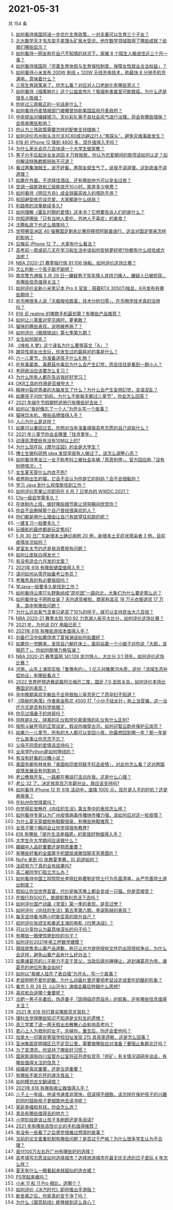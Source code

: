 # 2021-05-31

共 154 条

<!-- BEGIN -->
<!-- 最后更新时间 Mon May 31 2021 18:37:09 GMT+0800 (China Standard Time) -->

1. [如何看待我国将进一步优化生育政策，一对夫妻可以生育三个子女？](https://www.zhihu.com/question/462390587)
2. [北大数学天才韦东奕手拿馒头矿泉水受访，他在数学领域取得了哪些成就？给我们哪些启示？](https://www.zhihu.com/question/462169322)
3. [如何看待一网友称在自己不知情的状况下，家被 8
   个陌生人搬进住近三个月一事？](https://www.zhihu.com/question/461252891)
4. [如何看待我国将「完善生育休假与生育保险制度，保障女性就业合法权益」？](https://www.zhihu.com/question/462395582)
5. [如何看待小米发布 200W 有线 + 120W 无线充电技术，称最快 8
   分钟手机充满电，意味着什么？](https://www.zhihu.com/question/462341175)
6. [三孩生育政策来了，你怎么看？对应对人口老龄化有哪些意义？](https://www.zhihu.com/question/462391662)
7. [如何看待《烟熏肺片》这个公益宣传片？吸烟有害甚至可能致癌，为什么还是很多人吸烟？](https://www.zhihu.com/question/462173251)
8. [你听过三观极正的一句话是什么？](https://www.zhihu.com/question/316797926)
9. [如何看待丹麦情报部门被曝曾协助美国监视丹麦政府？](https://www.zhihu.com/question/462342888)
10. [中央提出对婚嫁陋习、天价彩礼等不良社会风气进行治理，将会有哪些措施？会带来哪些影响？](https://www.zhihu.com/question/462399146)
11. [你认为三孩政策需要怎样的配套支持措施？](https://www.zhihu.com/question/462397663)
12. [如何评价苏州街头沃尔沃XC60成功避过行人“鬼探头”，避免灾难事故发生？](https://www.zhihu.com/question/461921854)
13. [618 的 iPhone 12 降到 4800
    多，现在值得入手吗？](https://www.zhihu.com/question/462118314)
14. [为什么家长会花几百块请一个大学生做家教？](https://www.zhihu.com/question/290772385)
15. [男子分手后起诉女友追回 8
    万转账款，你认为恋爱期间的款项该如何认定？如何解读特殊数额转账不可退？](https://www.zhihu.com/question/462336179)
16. [看过两集海贼王，说不好看，男朋友就生气了，说我不讲道理，这到底谁不讲道理？](https://www.zhihu.com/question/461150774)
17. [如果在外面，不选择住酒店，还有哪些地方可以安全过夜？](https://www.zhihu.com/question/460644032)
18. [空调一级能效和三级能效开10小时，能差多少电费？](https://www.zhihu.com/question/329341284)
19. [如何看待《明日方舟》成全球最高收入的塔防手游？](https://www.zhihu.com/question/461924842)
20. [和回避型依恋谈恋爱，大家都是什么结局？](https://www.zhihu.com/question/363459915)
21. [利路修的流量能续多久?](https://www.zhihu.com/question/461929162)
22. [如何理解《霍乱时期的爱情》这本书？它想要告诉人们的是什么？](https://www.zhihu.com/question/274223889)
23. [你知道哪些「只有当地人爱吃，外地人不喜欢」的美食？](https://www.zhihu.com/question/461730414)
24. [沈腾私底下也这么搞笑吗？](https://www.zhihu.com/question/449715891)
25. [世预赛亚洲区 40
    强赛国足剩余比赛将移师阿联酋进行，这会对国足带来怎样的影响？](https://www.zhihu.com/question/462369327)
26. [后悔买 iPhone 12 了，大家有什么看法？](https://www.zhihu.com/question/445160711)
27. [高考前一周或前几天在学习和生活中该如何安排更好呢?你都有什么经验或方法呢？](https://www.zhihu.com/question/325968362)
28. [NBA 2020-21 赛季独行侠 81:106
    快船，如何评价这场比赛？](https://www.zhihu.com/question/462330301)
29. [怎么判断一个孩子聪不聪明？](https://www.zhihu.com/question/460441961)
30. [南京警方通报 5 月 29
    日一嫌疑男子驾车撞人并持刀捅人，嫌疑人已被抓获，有哪些信息值得关注？](https://www.zhihu.com/question/462129219)
31. [如何评价全新小米笔记本 Pro X 官宣：搭载RTX
    3050Ti独显，6月发布有哪些期待？](https://www.zhihu.com/question/459262263)
32. [听币圈很多人说「无脑梭哈致富，技术分析归零」，在币圈学技术真的没用吗？](https://www.zhihu.com/question/430408791)
33. [618 买 realme 的哪款手机最划算？有哪些产品推荐？](https://www.zhihu.com/question/462346034)
34. [如何让儿童面对罕见病时，更勇敢？](https://www.zhihu.com/question/462291804)
35. [猫咪的哪些表现，说明被养熟了？](https://www.zhihu.com/question/436001372)
36. [如何评价《极限挑战》第七季第九期？](https://www.zhihu.com/question/462265504)
37. [女生如何脱毛？](https://www.zhihu.com/question/27899764)
38. [《哆啦 A 梦》这个译名为什么要带英文「A」？](https://www.zhihu.com/question/30836738)
39. [跟异性朋友出去玩，你发生过的最尴尬的事是什么？](https://www.zhihu.com/question/281832872)
40. [六一儿童节，你准备送孩子什么礼物？](https://www.zhihu.com/question/461832629)
41. [吃有毒菌类、毒蘑菇中毒后为什么会产生幻觉，而且往往是看到一群小人？](https://www.zhihu.com/question/31962078)
42. [考研政治应该要怎么复习？](https://www.zhihu.com/question/287567496)
43. [为什么所有人都在告诉我好好学习？](https://www.zhihu.com/question/459911403)
44. [OKR工具的作用是否被夸大？](https://www.zhihu.com/question/461337019)
45. [精神分裂症患者的大脑发生了什么？为什么会产生妄想幻觉，言语混乱？](https://www.zhihu.com/question/60875758)
46. [如果孩子问你“妈妈，为什么不能每天都过儿童节”，你会怎么回答？](https://www.zhihu.com/question/461277051)
47. [2021 年端午节假期短途旅行有哪些好去处？](https://www.zhihu.com/question/461550823)
48. [如何以“我好像忘了一个人”为开头写一个故事？](https://www.zhihu.com/question/434561207)
49. [猫咪饮水机，哪些品牌值得入手？](https://www.zhihu.com/question/39724176)
50. [人心为什么是这样？](https://www.zhihu.com/question/460333793)
51. [如果可以重回过去，你想对当年准备填报高考志愿的自己说些什么？](https://www.zhihu.com/question/462095582)
52. [2021 年儿童节你会去哪里「找寻童年」？](https://www.zhihu.com/question/458857970)
53. [动漫高清壁纸有没有10M以上的?](https://www.zhihu.com/question/455500433)
54. [为什么现在玩《摩尔庄园》的全是大学生？](https://www.zhihu.com/question/54190459)
55. [博士生做科研想 idea 发现早就有人做过了，该怎么调整心态？](https://www.zhihu.com/question/461732555)
56. [如何看待黑龙江一女子称考科三被社会车辆「恶意别停」，官方回应称「没有别停情况」？](https://www.zhihu.com/question/461986606)
57. [女生夏天穿什么内衣不热?](https://www.zhihu.com/question/393443526)
58. [收养刚出生的猫，它会不会认为你是它的妈妈？会不会很黏你？](https://www.zhihu.com/question/305940883)
59. [学习 Java 到什么程度能找到工作？](https://www.zhihu.com/question/453327142)
60. [如何评价苹果公司即将在 6 月 7 日举办的 WWDC
    2021？](https://www.zhihu.com/question/452096384)
61. [Cfa一级自学需多久？](https://www.zhihu.com/question/46129772)
62. [在体制内上班，做好哪些细节能让领导瞬间欣赏你？](https://www.zhihu.com/question/456666617)
63. [你会不会删掉那个自己曾经很喜欢的人？](https://www.zhihu.com/question/460279038)
64. [你们都是用什么理由让自己有欲望往前跑的呢？](https://www.zhihu.com/question/461834180)
65. [一建复习一般要多久？](https://www.zhihu.com/question/381519363)
66. [玩摄影的最终都是玩定焦吗?](https://www.zhihu.com/question/323354326)
67. [5 月 30 日广东新增本土确诊病例 20 例，新增本土无症状感染者 3
    例，目前疫情状况如何？](https://www.zhihu.com/question/462329261)
68. [是室友太节约还是我消费观有问题？](https://www.zhihu.com/question/36835006)
69. [如何让皮肤白得发光？](https://www.zhihu.com/question/40519288)
70. [有没有适合六月发的文案？](https://www.zhihu.com/question/461809031)
71. [2021年 618 有哪些键盘值得入手？](https://www.zhihu.com/question/457255491)
72. [请问如何从零开始备考公务员？](https://www.zhihu.com/question/310251612)
73. [考雅思真的有必要报班吗？](https://www.zhihu.com/question/293611672)
74. [学Java一般要多久能找到工作？](https://www.zhihu.com/question/456145745)
75. [如何看待云南17头野象组成“逛吃团”一路向北，大象们为什么要走那么远？](https://www.zhihu.com/question/461852940)
76. [如何看待女子网购女装 7 天内退货被拒，商家称其买 18 万元衣服退货 17
    万多，其中有哪些问题？](https://www.zhihu.com/question/462187108)
77. [为什么远古氧气含量只是高了10%的样子，就可以支持昆虫大几百倍？](https://www.zhihu.com/question/457554177)
78. [NBA 2020-21 赛季太阳 100:92
    力克湖人扳平大比分，如何评价这场比赛？](https://www.zhihu.com/question/462317455)
79. [2021 年，为何说 DIY 电脑已死？](https://www.zhihu.com/question/458733560)
80. [2021年 618 有哪些游戏本值得入手？](https://www.zhihu.com/question/457255423)
81. [刘备打汉中如果俘虏了夏侯渊该如何处置好？](https://www.zhihu.com/question/338347604)
82. [如果你一觉醒来，发现自己躺在床上，面前站着一个小娘子对你说「大郎，该喝药了」。你如何能够力挽狂澜？](https://www.zhihu.com/question/435462083)
83. [NBA 2020-21 赛季篮网 141:126 凯尔特人，大比分 3:1
    领先，如何评价这场比赛？](https://www.zhihu.com/question/462321614)
84. [河南、山东上演现实版「鲁豫有约」，1
    亿元对赌黄河水质，这份「流域生态补偿协议」有哪些看点？](https://www.zhihu.com/question/461376984)
85. [2022 世界杯预选赛武磊阿兰梅开二度，国足 7:0
    击败关岛，如何评价本场比赛国足的表现？](https://www.zhihu.com/question/462270082)
86. [孕中晚期喜欢平躺会不会导致胎儿窒息死亡了而孕妇不知道？](https://www.zhihu.com/question/412446157)
87. [《隐秘的角落》作者紫金陈花 4500
    打「小分子祛炎针」称上当受骗，这一治疗方式是否有科学依据？](https://www.zhihu.com/question/462183600)
88. [你见过塌鼻子的帅哥吗？](https://www.zhihu.com/question/272575994)
89. [同样是礼仪，钟离的礼仪和劳伦斯家族的礼仪有什么区别?](https://www.zhihu.com/question/462076147)
90. [按照斗破苍穹的正常设定，假设你魂穿古河，如何迎娶云韵并保护云岚宗？](https://www.zhihu.com/question/433945197)
91. [如果六一儿童节，所有的大人都可以变回小孩，你最想回到哪一年？那一年是什么故事让你念念不忘？](https://www.zhihu.com/question/459970640)
92. [父母不同意的爱情该坚持吗？](https://www.zhihu.com/question/460565339)
93. [业余学Python是如何挣钱的？](https://www.zhihu.com/question/455548118)
94. [有没有好看的沙雕小说？](https://www.zhihu.com/question/447469750)
95. [美国务卿布林肯称「美国和印度将联手抗击疫情」，对此你怎么看？这对两国疫情发展会有何影响？](https://www.zhihu.com/question/462187161)
96. [老公教我开车，一路都在嘲讽打击训斥我，这是什么心理？](https://www.zhihu.com/question/457328565)
97. [老公 32 了，决定放弃百万年薪创业，我应该支持吗?](https://www.zhihu.com/question/447327404)
98. [如何看待 iPhone 12 在 618 活动中，直降 1000
    元，现在是入手的时机？还是再等等？](https://www.zhihu.com/question/461312225)
99. [在杭州你觉得累吗？](https://www.zhihu.com/question/334468884)
100. [你觉得彭昱畅在《向往的生活》第五季中的表现怎么样？](https://www.zhihu.com/question/456372682)
101. [如何看待专家认为广州疫情病毒传播快传播力强，该如何应对这一轮疫情？](https://www.zhihu.com/question/462060673)
102. [为什么夏天穿塑胶拖鞋脚很臭，有哪些拖鞋推荐？](https://www.zhihu.com/question/30068966)
103. [女孩子哪个瞬间会让你觉得很有教养?](https://www.zhihu.com/question/364828906)
104. [618 有哪些「提升生活幸福感」的家居好物值得入手？](https://www.zhihu.com/question/459065790)
105. [大学生在大学期间应该做什么？](https://www.zhihu.com/question/336432615)
106. [婚姻中人品好重要还是物质重要？](https://www.zhihu.com/question/461252416)
107. [有哪些好看的全面屏手机壁纸或微信聊天背景图片？](https://www.zhihu.com/question/452591718)
108. [NoFe 来到 IG 执教夏季赛，IG 前途如何？](https://www.zhihu.com/question/461727805)
109. [法硕努力了真的会有结果吗?](https://www.zhihu.com/question/446536547)
110. [高二被同学们孤立怎么办？](https://www.zhihu.com/question/455842634)
111. [如何看待中国工程院院长李晓红称要制定院士行为负面清单，从严完善院士退出制度？](https://www.zhihu.com/question/462035659)
112. [假如让你当世界首富，代价是每天晚上都会变成一只猫。你是否接受？](https://www.zhihu.com/question/461811694)
113. [在银行存500万，能辞职靠利息活下去吗？](https://www.zhihu.com/question/347518117)
114. [如何评价国产动画《灵笼》第一季的表现，是否过誉？](https://www.zhihu.com/question/460671702)
115. [如何评价《向往的生活》第五季第六期，李诞陈赫的表现？](https://www.zhihu.com/question/461948636)
116. [每天坚持看书两小时能否真的提升自己？](https://www.zhihu.com/question/451546101)
117. [如何评价张颂文和姜武主演的电影《扫黑决战》？](https://www.zhihu.com/question/455752818)
118. [可以分享你认为最意味深长的句子吗？](https://www.zhihu.com/question/455777176)
119. [有哪些一眼便惊艳到你的句子？](https://www.zhihu.com/question/344902971)
120. [如何评价2021年电工杯数学建模？](https://www.zhihu.com/question/461882668)
121. [薇娅就售卖山寨产品道歉，称已让对方提供授权文件仍出现授权争议，为什么会这样，避免山寨产品有什么好办法？](https://www.zhihu.com/question/461988510)
122. [如果诸葛亮的儿子能力不亚于其父，当政后逼刘禅禅让，追封诸葛亮为帝，诸葛亮的地位形象会如何?](https://www.zhihu.com/question/461502132)
123. [如何以“我被人挂在了表白墙”为开头，写一个故事？](https://www.zhihu.com/question/461083286)
124. [老鼠明明不爱吃奶酪，为什么动画片里还要把老鼠设定成爱吃奶酪的形象？](https://www.zhihu.com/question/454363021)
125. [看完 5 月 28 日《山河令》演唱会幕后特辑什么感想?](https://www.zhihu.com/question/461930253)
126. [喜欢和合适哪个重要呢？](https://www.zhihu.com/question/459841372)
127. [合肥一男子杀妻后，伪造妻子「因得癌症而自杀」的假象，还有哪些信息值得关注？](https://www.zhihu.com/question/461886353)
128. [2021 年 618 你打算买哪款蓝牙耳机？](https://www.zhihu.com/question/461467494)
129. [理科生觉得哪些知识不知道是文科生的遗憾？](https://www.zhihu.com/question/270455074)
130. [高三学累了请一两天假出去散散心会影响高考吗？](https://www.zhihu.com/question/429739425)
131. [若心上人为救别的女子，杀掉你，重生后，你还会爱他吗？](https://www.zhihu.com/question/453623418)
132. [加拿大一印第安寄宿学校旧址发现 215
     具孩童遗骸，这是怎么回事？](https://www.zhihu.com/question/462022143)
133. [亚洲象距昆明城区已不足百公里，需要做哪些应对准备？要阻止象群北迁吗？](https://www.zhihu.com/question/462169548)
134. [为了变漂亮，你坚持了哪些好习惯？](https://www.zhihu.com/question/268216399)
135. [国家能源局四川监管办公室将召开虚拟货币「挖矿」有关情况调研座谈会，有哪些值得关注的信息？](https://www.zhihu.com/question/461664450)
136. [结婚是喜欢重要，还是合适重要？](https://www.zhihu.com/question/460938067)
137. [有哪些不能忘怀的速冻食品？](https://www.zhihu.com/question/22528844)
138. [如何模仿古文翻译腔？](https://www.zhihu.com/question/61017028)
139. [2021年 618 有哪些吸尘器值得入手？](https://www.zhihu.com/question/457255441)
140. [儿子上一年级，他读书速度非常快，但读得不细致。该怎样在保护孩子的兴趣的同时鼓励孩子更细致地去读书呢？](https://www.zhihu.com/question/411684396)
141. [家庭幸福和有钱，你会怎么选？](https://www.zhihu.com/question/461339158)
142. [青岛有哪些值得去的地方？](https://www.zhihu.com/question/268589944)
143. [小学阶段是该让孩子多刷题还是多阅读?](https://www.zhihu.com/question/387030054)
144. [2021 年有哪些高性价比的手机值得推荐？](https://www.zhihu.com/question/413851618)
145. [有没有一些看了之后感觉很难过想哭的故事？](https://www.zhihu.com/question/368019752)
146. [当前的论文查重机制有哪些问题？是否过于严格？为什么很多学生认为不合理？](https://www.zhihu.com/question/461310040)
147. [首付100万左右在广州有哪些好的选择？](https://www.zhihu.com/question/461992727)
148. [高考填写志愿该如何选择城市？选择旅游城市在最无忧无虑的日子里玩 4
     年怎么样？](https://www.zhihu.com/question/461473516)
149. [夏天有什么一眼看起来就超仙的连衣裙？](https://www.zhihu.com/question/451969750)
150. [PS学起来难吗？](https://www.zhihu.com/question/450407500)
151. [小米 11 和 11 Pro 相比，选哪个？](https://www.zhihu.com/question/451981720)
152. [如何评价《冰汽时代》即将推出手游版？](https://www.zhihu.com/question/460675839)
153. [断舍离之后，你家真的变干净了吗？](https://www.zhihu.com/question/461287259)
154. [为什么《碧蓝航线》能够做到这么良心？](https://www.zhihu.com/question/459384567)

<!-- END -->
